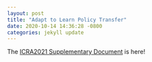 ```yaml
---
layout: post
title: "Adapt to Learn Policy Transfer"
date: 2020-10-14 14:36:28 -0800
categories: jekyll update
---
```

The [ICRA2021 Supplementary Document](./assets/ATLsup.pdf) is here!
